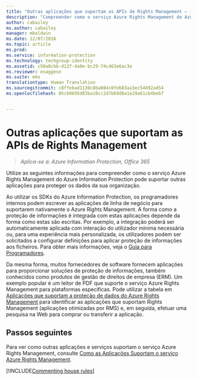 ```yaml
---
title: "Outras aplicações que suportam as APIs de Rights Management – instalação e configuração | Azure Information Protection"
description: "Compreender como o serviço Azure Rights Management do Azure Information Protection pode suportar outras aplicações para proteger os dados da sua organização."
author: cabailey
ms.author: cabailey
manager: mbaldwin
ms.date: 12/07/2016
ms.topic: article
ms.prod: 
ms.service: information-protection
ms.technology: techgroup-identity
ms.assetid: c50a8cbb-d12f-4a0e-bc29-74c463e6ac3e
ms.reviewer: esaggese
ms.suite: ems
translationtype: Human Translation
ms.sourcegitcommit: c8ffebad1130c8ba084c0feb83aa3ec54692ad54
ms.openlocfilehash: 05cb9695d83ba10cc2d7b69d8a1e29a61cb4beb7


---
```


# <a name="other-applications-that-support-the-rights-management-apis"></a>Outras aplicações que suportam as APIs de Rights Management

>*Aplica-se a: Azure Information Protection, Office 365*

Utilize as seguintes informações para compreender como o serviço Azure Rights Management do Azure Information Protection pode suportar outras aplicações para proteger os dados da sua organização.

Ao utilizar os SDKs do Azure Information Protection, os programadores internos podem escrever as aplicações de linha de negócio para suportarem nativamente o Azure Rights Management. A forma como a proteção de informações é integrada com estas aplicações depende da forma como estas são escritas. Por exemplo, a integração poderá ser automaticamente aplicada com interação do utilizador mínima necessária ou, para uma experiência mais personalizada, os utilizadores podem ser solicitados a configurar definições para aplicar proteção de informações aos ficheiros. Para obter mais informações, veja o [Guia para Programadores](../develop/developers-guide.md).

Da mesma forma, muitos fornecedores de software fornecem aplicações para proporcionar soluções de proteção de informações, também conhecidos como produtos de gestão de direitos de empresa (ERM). Um exemplo popular é um leitor de PDF que suporte o serviço Azure Rights Management para plataformas específicas. Pode utilizar a tabela em [Aplicações que suportam a proteção de dados do Azure Rights Management](../get-started/requirements-applications.md) para identificar as aplicações que suportam Rights Management (aplicações otimizadas por RMS) e, em seguida, efetuar uma pesquisa na Web para comprar ou transferir a aplicação.

## <a name="next-steps"></a>Passos seguintes

Para ver como outras aplicações e serviços suportam o serviço Azure Rights Management, consulte [Como as Aplicações Suportam o serviço Azure Rights Management](applications-support.md).

[!INCLUDE[Commenting house rules](../includes/houserules.md)]


<!--HONumber=Jan17_HO4-->


